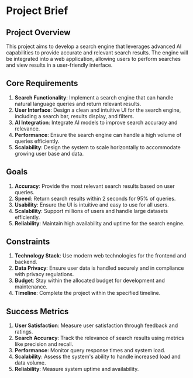 # Project Brief

## Project Overview
This project aims to develop a search engine that leverages advanced AI capabilities to provide accurate and relevant search results. The engine will be integrated into a web application, allowing users to perform searches and view results in a user-friendly interface.

## Core Requirements
1. **Search Functionality**: Implement a search engine that can handle natural language queries and return relevant results.
2. **User Interface**: Design a clean and intuitive UI for the search engine, including a search bar, results display, and filters.
3. **AI Integration**: Integrate AI models to improve search accuracy and relevance.
4. **Performance**: Ensure the search engine can handle a high volume of queries efficiently.
5. **Scalability**: Design the system to scale horizontally to accommodate growing user base and data.

## Goals
1. **Accuracy**: Provide the most relevant search results based on user queries.
2. **Speed**: Return search results within 2 seconds for 95% of queries.
3. **Usability**: Ensure the UI is intuitive and easy to use for all users.
4. **Scalability**: Support millions of users and handle large datasets efficiently.
5. **Reliability**: Maintain high availability and uptime for the search engine.

## Constraints
1. **Technology Stack**: Use modern web technologies for the frontend and backend.
2. **Data Privacy**: Ensure user data is handled securely and in compliance with privacy regulations.
3. **Budget**: Stay within the allocated budget for development and maintenance.
4. **Timeline**: Complete the project within the specified timeline.

## Success Metrics
1. **User Satisfaction**: Measure user satisfaction through feedback and ratings.
2. **Search Accuracy**: Track the relevance of search results using metrics like precision and recall.
3. **Performance**: Monitor query response times and system load.
4. **Scalability**: Assess the system's ability to handle increased load and data volume.
5. **Reliability**: Measure system uptime and availability.
